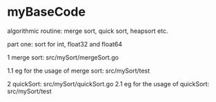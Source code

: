 # myBaseCode
algorithmic routine: merge sort, quick sort, heapsort etc.

part one: sort for int, float32 and float64

1 merge sort: src/mySort/mergeSort.go

1.1 eg for the usage of merge sort: src/mySort/test

2 quickSort: src/mySort/quickSort.go
2.1 eg for the usage of quickSort: src/mySort/test
